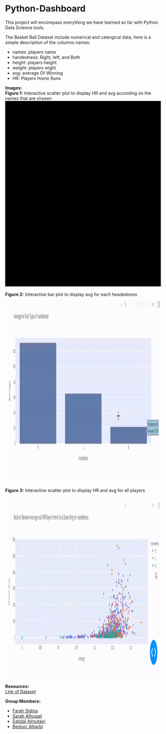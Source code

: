 # Python-Dashboard

This project will encompass everything we have learned so far with Python Data Science tools.

The Basket Ball Dataset include numerical and catergical data, here is a simple description of the columns names:
- names :players name
- handedness: Right, left, and Both
- height: players height
- weight: players wight
- avg: average Of Winning
- HR: Players Home Runs

**Images:**\
**Figure 1:**
Interactive scatter plot to display HR and avg according on the names that are chosen
[<img width="900" height="600" src="gif1.gif">](C:\Users\LENOVO\Documents\GitHub\images\gif1)

**Figure 2:**
Interactive bar plot to display avg for each headedness
[<img width="900" height="600" src="gif2.gif">](C:\Users\LENOVO\Documents\GitHub\images\gif2)

**Figure 3:**
Interactive scatter plot to display HR and avg for all players
[<img width="900" height="600" src="gif3.gif">](C:\Users\LENOVO\Documents\GitHub\images\gif3)

**Resources:**\
[Link of Dataset](https://github.com/jtrob704/BaseballData-Tableau/blob/master/baseball_data.csv)

**Group Members:**
- [Farah Sidina](https://github.com/faro7ah)
- [Sarah Alhugail](https://github.com/SarahAlhugail)
- [Eatidal Almutairi](https://github.com/eatidal)
- [Bedoor Alharbi](https://github.com/ibedoor)
